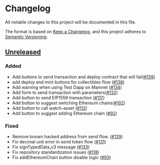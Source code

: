 # Changelog
All notable changes to this project will be documented in this file.

The format is based on [Keep a Changelog](https://keepachangelog.com/en/1.0.0/),
and this project adheres to [Semantic Versioning](https://semver.org/spec/v2.0.0.html).

## [Unreleased]
### Added
- Add buttons to send transaction and deploy contract that will fail([#139](git+https://github.com/MetaMask/test-dapp/pull/139))
- add deploy and mint buttons for collectibles flow ([#136](git+https://github.com/MetaMask/test-dapp/pull/136))
- Add warning when using Test Dapp on Mainnet ([#134](git+https://github.com/MetaMask/test-dapp/pull/134))
- Add form to send transaction with parameters([#132](git+https://github.com/MetaMask/test-dapp/pull/132))
- Add button to send EIP1559 transaction ([#117](git+https://github.com/MetaMask/test-dapp/pull/117))
- Add button to suggest switching Ethereum chains([#102](git+https://github.com/MetaMask/test-dapp/pull/102))
- Add button to call watch-asset ([#112](git+https://github.com/MetaMask/test-dapp/pull/112))
- Add button to suggest adding Ethereum chain ([#92](git+https://github.com/MetaMask/test-dapp/pull/92))

### Fixed
- Remove known hacked address from send flow. ([#129](git+https://github.com/MetaMask/test-dapp/pull/129))
- Fix decimal unit error in send token flow ([#131](git+https://github.com/MetaMask/test-dapp/pull/131))
- Fix signTypedData_v3 message ([#133](git+https://github.com/MetaMask/test-dapp/pull/133))
- Fix repository standardization issues ([#118](git+https://github.com/MetaMask/test-dapp/pull/118))
- Fix addEthereumChain button disable logic ([#93](git+https://github.com/MetaMask/test-dapp/pull/93))

[Unreleased]: git+https://github.com/MetaMask/test-dapp/
